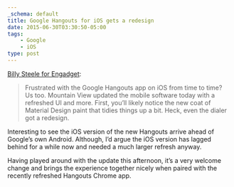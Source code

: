 ```yaml
---
_schema: default
title: Google Hangouts for iOS gets a redesign
date: 2015-06-30T03:30:50-05:00
tags:
    - Google
    - iOS
type: post
---
```

[Billy Steele for Engadget](https://www.engadget.com/2015-06-29-google-hangouts-ios-update.html):

> Frustrated with the Google Hangouts app on iOS from time to time? Us too. Mountain View updated the mobile software today with a refreshed UI and more. First, you’ll likely notice the new coat of Material Design paint that tidies things up a bit. Heck, even the dialer got a redesign.

Interesting to see the iOS version of the new Hangouts arrive ahead of Google’s own Android. Although, I’d argue the iOS version has lagged behind for a while now and needed a much larger refresh anyway.

Having played around with the update this afternoon, it’s a very welcome change and brings the experience together nicely when paired with the recently refreshed Hangouts Chrome app.